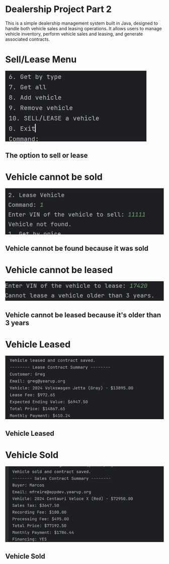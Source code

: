 # Dealership Project Part 2

This is a simple dealership management system built in Java, 
designed to handle both vehicle sales and leasing operations. 
It allows users to manage vehicle inventory, 
perform vehicle sales and leasing, and generate associated contracts.

# Sell/Lease Menu
![Main Menu](Images/sell&lease_menu.png)

The option to sell or lease
---

# Vehicle cannot be sold
![Main Menu](Images/sellNotFound.png)

Vehicle cannot be found because it was sold
---

# Vehicle cannot be leased 
![Main Menu](Images/vehicleCannotBeLeased.png)

Vehicle cannot be leased because it's older than 3 years
---

# Vehicle Leased
![Main Menu](Images/vehicleLeased.png)

Vehicle Leased
---

# Vehicle Sold
![Main Menu](Images/vehicleSold.png)

Vehicle Sold
---